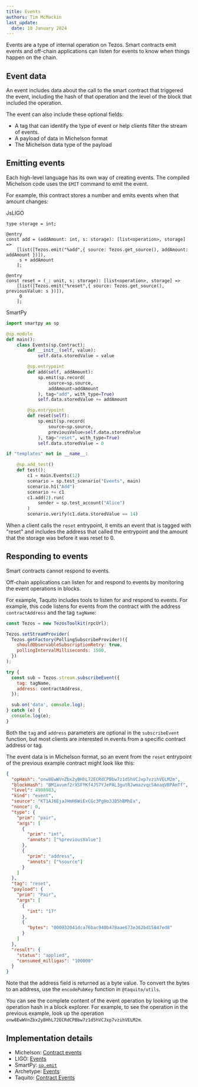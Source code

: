 ```yaml
---
title: Events
authors: Tim McMackin
last_update:
  date: 10 January 2024
---
```


Events are a type of internal operation on Tezos.
Smart contracts emit events and off-chain applications can listen for events to know when things happen on the chain.

## Event data

An event includes data about the call to the smart contract that triggered the event, including the hash of that operation and the level of the block that included the operation.

The event can also include these optional fields:

- A tag that can identify the type of event or help clients filter the stream of events.
- A payload of data in Michelson format
- The Michelson data type of the payload

## Emitting events

Each high-level language has its own way of creating events.
The compiled Michelson code uses the `EMIT` command to emit the event.

For example, this contract stores a number and emits events when that amount changes:

JsLIGO

```jsligo
type storage = int;

@entry
const add = (addAmount: int, s: storage): [list<operation>, storage] =>
    [list([Tezos.emit("%add",{ source: Tezos.get_source(), addAmount: addAmount })]),
     s + addAmount
    ];

@entry
const reset = (_: unit, s: storage): [list<operation>, storage] =>
    [list([Tezos.emit("%reset",{ source: Tezos.get_source(), previousValue: s })]),
     0
    ];
```

SmartPy

```python
import smartpy as sp

@sp.module
def main():
    class Events(sp.Contract):
        def __init__(self, value):
            self.data.storedValue = value

        @sp.entrypoint
        def add(self, addAmount):
            sp.emit(sp.record(
                source=sp.source,
                addAmount=addAmount
            ), tag="add", with_type=True)
            self.data.storedValue += addAmount

        @sp.entrypoint
        def reset(self):
            sp.emit(sp.record(
                source=sp.source,
                previousValue=self.data.storedValue
            ), tag="reset", with_type=True)
            self.data.storedValue = 0

if "templates" not in __name__:

    @sp.add_test()
    def test():
        c1 = main.Events(12)
        scenario = sp.test_scenario("Events", main)
        scenario.h1("Add")
        scenario += c1
        c1.add(2).run(
            sender = sp.test_account("Alice")
        )
        scenario.verify(c1.data.storedValue == 14)
```

When a client calls the `reset` entrypoint, it emits an event that is tagged with "reset" and includes the address that called the entrypoint and the amount that the storage was before it was reset to 0.

## Responding to events

Smart contracts cannot respond to events.

Off-chain applications can listen for and respond to events by monitoring the event operations in blocks.

For example, Taquito includes tools to listen for and respond to events.
For example, this code listens for events from the contract with the address `contractAddress` and the tag `tagName`:

```javascript
const Tezos = new TezosToolkit(rpcUrl);

Tezos.setStreamProvider(
  Tezos.getFactory(PollingSubscribeProvider)({
    shouldObservableSubscriptionRetry: true,
    pollingIntervalMilliseconds: 1500,
  })
);

try {
  const sub = Tezos.stream.subscribeEvent({
    tag: tagName,
    address: contractAddress,
  });

  sub.on('data', console.log);
} catch (e) {
  console.log(e);
}
```

Both the `tag` and `address` parameters are optional in the `subscribeEvent` function, but most clients are interested in events from a specific contract address or tag.

The event data is in Michelson format, so an event from the `reset` entrypoint of the previous example contract might look like this:

```json
{
  "opHash": "onw8EwWVnZbx2yBHhL72ECRdCPBbw7z1d5hVCJxp7vzihVELM2m",
  "blockHash": "BM1avumf2rXSFYKf4JS7YJePAL3gutRJwmazvqcSAoaqVBPAmTf",
  "level": 4908983,
  "kind": "event",
  "source": "KT1AJ6EjaJHmH6WiExCGc3PgHo3JB5hBMhEx",
  "nonce": 0,
  "type": {
    "prim": "pair",
    "args": [
      {
        "prim": "int",
        "annots": ["%previousValue"]
      },
      {
        "prim": "address",
        "annots": ["%source"]
      }
    ]
  },
  "tag": "reset",
  "payload": {
    "prim": "Pair",
    "args": [
      {
        "int": "17"
      },
      {
        "bytes": "000032041dca76bac940b478aae673e362bd15847ed8"
      }
    ]
  },
  "result": {
    "status": "applied",
    "consumed_milligas": "100000"
  }
}
```

Note that the address field is returned as a byte value.
To convert the bytes to an address, use the `encodePubKey` function in `@taquito/utils`.

<!-- I reported this to the Taquito people and they are asking the core team if the RPC node could return the address as an address instead of as bytes. -->

You can see the complete content of the event operation by looking up the operation hash in a block explorer.
For example, to see the operation in the previous example, look up the operation `onw8EwWVnZbx2yBHhL72ECRdCPBbw7z1d5hVCJxp7vzihVELM2m`.

## Implementation details

- Michelson: [Contract events](https://tezos.gitlab.io/alpha/event.html)
- LIGO: [Events](https://ligolang.org/docs/contract/events)
- SmartPy: [`sp.emit`](https://smartpy.io/manual/data-types/operations)
- Archetype: [Events](https://archetype-lang.org/blog/events/#event)
- Taquito: [Contract Events](https://tezostaquito.io/docs/subscribe_event)
